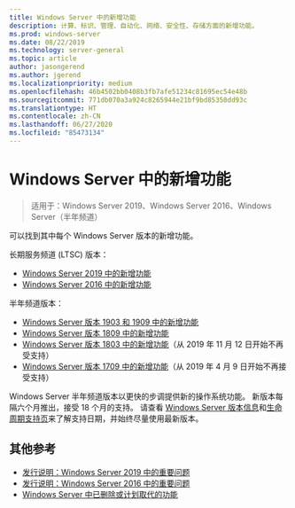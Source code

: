 ```yaml
---
title: Windows Server 中的新增功能
description: 计算、标识、管理、自动化、网络、安全性、存储方面的新增功能。
ms.prod: windows-server
ms.date: 08/22/2019
ms.technology: server-general
ms.topic: article
author: jasongerend
ms.author: jgerend
ms.localizationpriority: medium
ms.openlocfilehash: 46b4502bb0408b3fb7afe51234c81695ec54e48b
ms.sourcegitcommit: 771db070a3a924c8265944e21bf9bd85350dd93c
ms.translationtype: HT
ms.contentlocale: zh-CN
ms.lasthandoff: 06/27/2020
ms.locfileid: "85473134"
---
```

# <a name="whats-new-in-windows-server"></a>Windows Server 中的新增功能

> 适用于：Windows Server 2019、Windows Server 2016、Windows Server（半年频道）

可以找到其中每个 Windows Server 版本的新增功能。

长期服务频道 (LTSC) 版本：

- [Windows Server 2019 中的新增功能](../get-started-19/whats-new-19.md)
- [Windows Server 2016 中的新增功能](whats-new-in-windows-server-2016.md)

半年频道版本：

- [Windows Server 版本 1903 和 1909 中的新增功能](../get-started-19/whats-new-in-windows-server-1903-1909.md)
- [Windows Server 版本 1809 中的新增功能](whats-new-in-windows-server-1809.md)
- [Windows Server 版本 1803 中的新增功能](whats-new-in-windows-server-1803.md)（从 2019 年 11 月 12 日开始不再受支持）
- [Windows Server 版本 1709 中的新增功能](whats-new-in-windows-server-1709.md)（从 2019 年 4 月 9 日开始不再接受支持）

Windows Server 半年频道版本以更快的步调提供新的操作系统功能。 新版本每隔六个月推出，接受 18 个月的支持。 请查看 [Windows Server 版本信息](windows-server-release-info.md)和[生命周期支持页](https://support.microsoft.com/lifecycle)来了解支持日期，并始终尽量使用最新版本。

## <a name="additional-references"></a>其他参考

- [发行说明：Windows Server 2019 中的重要问题](../get-started-19/rel-notes-19.md)
- [发行说明：Windows Server 2016 中的重要问题](Windows-Server-2016-GA-Release-Notes.md)
- [Windows Server 中已删除或计划取代的功能](../get-started-19/removed-features.md)